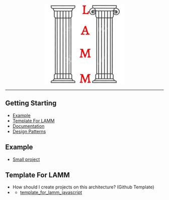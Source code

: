 <p align="center">
<img src="https://raw.githubusercontent.com/antonpichka/library_architecture_mvvm_modify/main/assets/logo_lamm.png" alt="Logo LAMM"/>
</p>

--- 

## Getting Starting

- [Example](https://github.com/antonpichka/library_architecture_mvvm_modify_javascript/tree/main/library_architecture_mvvm_modify_javascript#example)
- [Template For LAMM](https://github.com/antonpichka/library_architecture_mvvm_modify_javascript/tree/main/library_architecture_mvvm_modify_javascript#template-for-lamm)
- [Documentation](https://github.com/antonpichka/library_architecture_mvvm_modify/tree/main/package#documentation)
- [Design Patterns](https://github.com/antonpichka/library_architecture_mvvm_modify/tree/main/package#design-patterns)

## Example

- [Small project](https://github.com/antonpichka/library_architecture_mvvm_modify_javascript/blob/main/library_architecture_mvvm_modify_javascript/example/index.ts)

## Template For LAMM

- How should I create projects on this architecture? (Github Template)
- - [template_for_lamm_javascript](https://github.com/antonpichka/template_for_lamm_javascript)